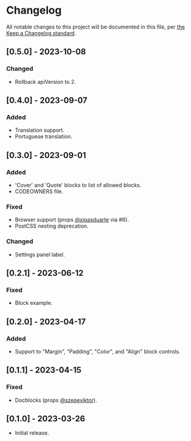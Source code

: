 # Changelog

All notable changes to this project will be documented in this file, per [the Keep a Changelog standard](http://keepachangelog.com/).

## [0.5.0] - 2023-10-08

### Changed

- Rollback apiVersion to 2.

## [0.4.0] - 2023-09-07

### Added

- Translation support.
- Portuguese translation.

## [0.3.0] - 2023-09-01

### Added

- 'Cover' and 'Quote' blocks to list of allowed blocks.
- CODEOWNERS file.

### Fixed

- Browser support (props [@xipasduarte](https://github.com/xipasduarte) via #6).
- PostCSS nesting deprecation.

### Changed

- Settings panel label.

## [0.2.1] - 2023-06-12

### Fixed

- Block example.

## [0.2.0] - 2023-04-17

### Added

- Support to "Margin", "Padding", "Color", and "Align" block controls.

## [0.1.1] - 2023-04-15

### Fixed

- Docblocks (props [@szepeviktor](https://github.com/szepeviktor)).

## [0.1.0] - 2023-03-26
- Initial release.
